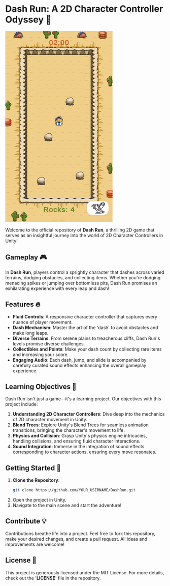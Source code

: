 # Dash Run: A 2D Character Controller Odyssey 🚀

<img src="https://github.com/iydebu/Dash-Run/blob/main/Snapshot.PNG" alt="Gameplay Screenshot" height="600"/>

Welcome to the official repository of **Dash Run**, a thrilling 2D game that serves as an insightful journey into the world of 2D Character Controllers in Unity!

## Gameplay 🎮

In **Dash Run**, players control a sprightly character that dashes across varied terrains, dodging obstacles, and collecting items. Whether you're dodging menacing spikes or jumping over bottomless pits, Dash Run promises an exhilarating experience with every leap and dash!

## Features 🔥

- **Fluid Controls**: A responsive character controller that captures every nuance of player movement.
- **Dash Mechanism**: Master the art of the 'dash' to avoid obstacles and make long leaps.
- **Diverse Terrains**: From serene plains to treacherous cliffs, Dash Run's levels promise diverse challenges.
- **Collectibles and Points**: Make your dash count by collecting rare items and increasing your score.
- **Engaging Audio**: Each dash, jump, and slide is accompanied by carefully curated sound effects enhancing the overall gameplay experience.

## Learning Objectives 📘

Dash Run isn't just a game—it's a learning project. Our objectives with this project include:

1. **Understanding 2D Character Controllers**: Dive deep into the mechanics of 2D character movement in Unity.
2. **Blend Trees**: Explore Unity's Blend Trees for seamless animation transitions, bringing the character's movement to life.
3. **Physics and Collision**: Grasp Unity's physics engine intricacies, handling collisions, and ensuring fluid character interactions.
4. **Sound Integration**: Immerse in the integration of sound effects corresponding to character actions, ensuring every move resonates.

## Getting Started 🚀

1. **Clone the Repository**:
   ```bash
   git clone https://github.com/YOUR_USERNAME/DashRun.git
   ```
2. Open the project in Unity.
3. Navigate to the main scene and start the adventure!

## Contribute 💡
Contributions breathe life into a project. Feel free to fork this repository, make your desired changes, and create a pull request. All ideas and improvements are welcome!

## License 📝
This project is generously licensed under the MIT License. For more details, check out the '**LICENSE**' file in the repository.
